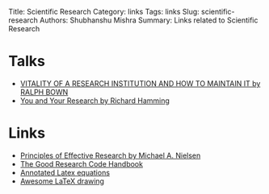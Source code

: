 Title: Scientific Research
Category: links
Tags: links
Slug: scientific-research
Authors: Shubhanshu Mishra
Summary: Links related to Scientific Research

# Talks

* [VITALITY OF A RESEARCH INSTITUTION AND HOW TO MAINTAIN IT by RALPH BOWN](https://maceip.github.io/bell-labs-innovation/)
* [You and Your Research by Richard Hamming](https://www.cs.virginia.edu/~robins/YouAndYourResearch.html)

# Links

* [Principles of Effective Research by Michael A. Nielsen](https://michaelnielsen.org/blog/principles-of-effective-research/)
* [The Good Research Code Handbook](https://goodresearch.dev/)
* [Annotated Latex equations](https://github.com/synercys/annotated_latex_equations)
* [Awesome LaTeX drawing](https://github.com/xinychen/awesome-latex-drawing)
